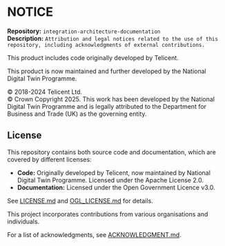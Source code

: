# NOTICE

**Repository:** `integration-architecture-documentation`  
**Description:** `Attribution and legal notices related to the use of this repository, including acknowledgments of external contributions.  `  
<!-- SPDX-License-Identifier: OGL-UK-3.0 -->

This product includes code originally developed by Telicent.

This product is now maintained and further developed by the National Digital Twin Programme.

© 2018-2024 Telicent Ltd.  
© Crown Copyright 2025. This work has been developed by the National Digital Twin Programme and is legally attributed to the Department for Business and Trade (UK) as the governing entity.

## License
This repository contains both source code and documentation, which are covered by different licenses:
- **Code:** Originally developed by Telicent, now maintained by National Digital Twin Programme. Licensed under the Apache License 2.0.
- **Documentation:** Licensed under the Open Government Licence v3.0.

See [LICENSE.md](LICENSE.md) and [OGL_LICENSE.md](OGL_LICENSE.md) for details.

This project incorporates contributions from various organisations and individuals.

For a list of acknowledgments, see [ACKNOWLEDGMENT.md](ACKNOWLEDGEMENT.md).  
